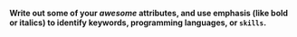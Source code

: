 __Write out some of your *awesome* attributes, and use emphasis (like bold or italics) to identify keywords, programming languages, or `skills`.__
